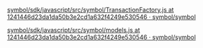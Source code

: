 [symbol/sdk/javascript/src/symbol/TransactionFactory\.js at 1241446d23da1da50b3e2cd1a632f4249e530546 · symbol/symbol](https://github.com/symbol/symbol/blob/1241446d23da1da50b3e2cd1a632f4249e530546/sdk/javascript/src/symbol/TransactionFactory.js#L143)

[symbol/sdk/javascript/src/symbol/models\.js at 1241446d23da1da50b3e2cd1a632f4249e530546 · symbol/symbol](https://github.com/symbol/symbol/blob/1241446d23da1da50b3e2cd1a632f4249e530546/sdk/javascript/src/symbol/models.js#L5388)
